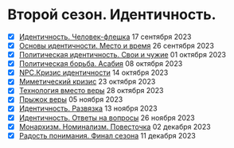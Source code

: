 # Второй сезон. Идентичность.

- [x] [Идентичность. Человек-флешка](your-flash-memory-card-with-identity.md) 17 сентября 2023
- [x] [Основы идентичности. Место и время](placeandtime.md) 26 сентября 2023
- [x] [Политическая идентичность. Свои и чужие](political-identity.md) 01 октября 2023
- [x] [Политическая борьба. Асабия](asabiya.md) 08 октября 2023
- [x] [NPC.Кризис идентичности](the-crisis-of-identity.md) 14 октября 2023
- [x] [Миметический кризис](mimetic.md) 23 октября 2023
- [x] [Технология вместо веры](technology-instead-of-faith.md) 28 октября 2023
- [x] [Прыжок веры](a-leap-of-faith.md) 05 ноября 2023
- [x] [Идентичность. Развязка](identity-conclusion.md) 13 ноября 2023
- [x] [Идентичность. Ответы на вопросы](identity-qa.md) 26 ноября 2023
- [x] [Монархизм. Номинализм. Повесточка](monarchs-and-agenda.md) 02 декабря 2023
- [x] [Радость понимания. Финал сезона](the-joy-of-understanding.md) 11 декабря 2023

